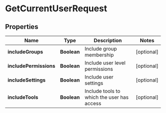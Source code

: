 

# GetCurrentUserRequest


## Properties

| Name | Type | Description | Notes |
|------------ | ------------- | ------------- | -------------|
|**includeGroups** | **Boolean** | Include group membership |  [optional] |
|**includePermissions** | **Boolean** | Include user level permissions |  [optional] |
|**includeSettings** | **Boolean** | Include user settings |  [optional] |
|**includeTools** | **Boolean** | Include tools to which the user has access |  [optional] |



